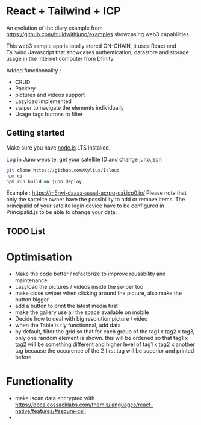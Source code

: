 # React + Tailwind + ICP

An evolution of the diary example from https://github.com/buildwithjuno/examples showcasing web3 capabilities

This web3 sample app is totally stored ON-CHAIN, it uses React and Tailwind Javascript that showcases authentication, datastore and storage usage in the internet computer from Dfinity.

Added functionnality :
- CRUD
- Packery
- pictures and videos support
- Lazyload implemented
- swiper to navigate the elements individually
- Usage tags buttons to filter


## Getting started

Make sure you have [node.js](https://nodejs.org) LTS installed.

Log in Juno website, get your satellite ID and change juno.json

```bash
git clone https://github.com/Kyliux/Icloud
npm ci
npm run build && juno deploy 

```

Example : https://m5rwi-daaaa-aaaal-acrpq-cai.icp0.io/ Please note that only the sattelite owner have the possibility to add or remove items. The principalid of your satelite login device have to be configured in Principalid.js to be able to change your data.

## TODO List

# Optimisation

- Make the code better / refactorize to improve reusability and maintenance
- Lazyload the pictures / videos inside the swiper too
- make close swiper when clicking around the picture, also make the button bigger
- add a button to print the latest media first
- make the gallery use all the space available on mobile
- Decide how to deal with big resolution picture / video 
- when the Table is rly functionnal, add data
- by default, filter the grid so that for each group of the tag1 x tag2 x tag3, only one random element is shown.
    this will be ordened so that tag1 x tag2 will be something different and higher level of tag1 x tag2 x another tag because the occurence of the 2 first tag will be superior and printed before

# Functionality

- make Iscan data encrypted with https://docs.cossacklabs.com/themis/languages/react-native/features/#secure-cell
- 
